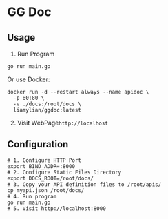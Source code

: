 # GG Doc 

## Usage

1. Run Program

```shell
go run main.go
```

Or use Docker:

```shell
docker run -d --restart always --name apidoc \
  -p 80:80 \
  -v ./docs:/root/docs \
  liamylian/ggdoc:latest
```

2. Visit WebPage`http://localhost`

## Configuration

```shell
# 1. Configure HTTP Port
export BIND_ADDR=:8000
# 2. Configure Static Files Directory
export DOCS_ROOT=/root/docs/
# 3. Copy your API definition files to /root/apis/
cp myapi.json /root/docs/
# 4. Run program
go run main.go
# 5. Visit http://localhost:8000
```